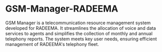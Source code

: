 # GSM-Manager-RADEEMA
GSM Manager is a telecommunication resource management system developed for RADEEMA. It streamlines the allocation of voice and data services to agents and simplifies the collection of monthly and annual telephony reports. The system meets key user needs, ensuring efficient management of RADEEMA's telephony fleet.
